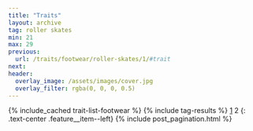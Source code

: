 ```yaml
---
title: "Traits"
layout: archive
tag: roller skates
min: 21
max: 29
previous:
  url: /traits/footwear/roller-skates/1/#trait
next:
header:
  overlay_image: /assets/images/cover.jpg
  overlay_filter: rgba(0, 0, 0, 0.5)
---
```

{% include_cached trait-list-footwear %}
{% include tag-results %}
[1](/traits/footwear/roller-skates/1/#trait) 2 
{: .text-center .feature__item--left}
{% include post_pagination.html %}
